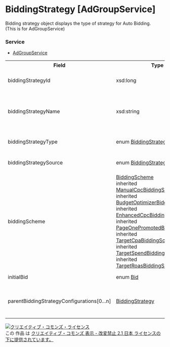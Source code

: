 # BiddingStrategy [AdGroupService]
Bidding strategy object displays the type of strategy for Auto Bidding. 
<br>(This is for AdGroupService)

### Service
+ [AdGroupService](../services/AdGroupService.md)

<table>
 <tr>
  <th>Field</th>
  <th>Type</th>
  <th>Description</th>
  <th>response</th>
  <th>get</th>
  <th>add</th>
  <th>set</th>
  <th>remove</th>
 </tr>
 <tr>
  <td>biddingStrategyId</td>
  <td>xsd:long</td>
  <td>Auto Bidding IDです。</td>
  <td>yes</td>
  <td>-</td>
  <td>Optional</td>
  <td>Optional<br><i>Updatable</i></td>
  <td>-</td>
 </tr>
 <tr>
  <td>biddingStrategyName</td>
  <td>xsd:string</td>
  <td>Auto Bidding name.<br>* Input limit: 50 characters.</td>
  <td>yes</td>
  <td>-</td>
  <td>-</td>
  <td>-</td>
  <td>-</td>
 </tr>
 <tr>
  <td>biddingStrategyType</td>
  <td>enum <a href="./BiddingStrategyType.md">BiddingStrategyType</a></td>
  <td>Auto Bidding type.</td>
  <td>yes</td>
  <td>-</td>
  <td>Optional</td>
  <td>Optional<br><i>Updatable</i></td>
  <td>-</td>
 </tr>
 <tr>
  <td>biddingStrategySource</td>
  <td>enum <a href="./BiddingStrategySource.md">BiddingStrategySource</a></td>
  <td>Auto Bidding source.</td>
  <td>yes</td>
  <td>-</td>
  <td>-</td>
  <td>-</td>
  <td>-</td>
 </tr>
 <tr>
  <td>biddingScheme</td>
  <td><a href="./BiddingScheme_nonBiddingStrategy.md">BiddingScheme</a><br> inherited <a href="./ManualCpcBiddingScheme.md">ManualCpcBiddingScheme</a><br> inherited <a href="./BudgetOptimizerBiddingScheme.md">BudgetOptimizerBiddingScheme </a><br> inherited <a href="./EnhancedCpcBiddingScheme_nonBiddingStrategy.md">EnhancedCpcBiddingScheme</a><br> inherited <a href="./PageOnePromotedBiddingScheme_nonBiddingStrategy.md">PageOnePromotedBiddingScheme </a><br> inherited <a href="./TargetCpaBiddingScheme_nonBiddingStrategy.md">TargetCpaBiddingScheme</a><br> inherited <a href="./TargetSpendBiddingScheme_nonBiddingStrategy.md">TargetSpendBiddingScheme</a><br> inherited <a href="./TargetRoasBiddingScheme_nonBiddingStrategy.md">TargetRoasBiddingScheme</a></td>
  <td>Details of Auto Bidding setting.</td>
  <td>yes</td>
  <td>-</td>
  <td>-</td>
  <td>-</td>
  <td>-</td>
 </tr>
 <tr>
  <td>initialBid</td>
  <td>enum <a href="./Bid_AdGroup.md">Bid</a></td>
  <td>Bid rate.</td>
  <td>yes</td>
  <td>-</td>
  <td>Optional</td>
  <td>Optional<br><i>Updatable</i></td>
  <td>-</td>
 </tr>
 <tr>
  <td>parentBiddingStrategyConfigurations[0...n]</td>
  <td><a href="./BiddingStrategy_AdGroup.md">BiddingStrategy</a></td>
  <td>Auto Bidding setting of upper level entity.</td>
  <td>yes</td>
  <td>-</td>
  <td>-</td>
  <td>-</td>
  <td>-</td>
 </tr>
</table>

<a rel="license" href="http://creativecommons.org/licenses/by-nd/2.1/jp/"><img alt="クリエイティブ・コモンズ・ライセンス" style="border-width:0" src="https://i.creativecommons.org/l/by-nd/2.1/jp/88x31.png" /></a><br />この 作品 は <a rel="license" href="http://creativecommons.org/licenses/by-nd/2.1/jp/">クリエイティブ・コモンズ 表示 - 改変禁止 2.1 日本 ライセンスの下に提供されています。</a>
